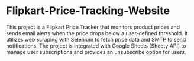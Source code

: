 # Flipkart-Price-Tracking-Website
This project is a Flipkart Price Tracker that monitors product prices and sends email alerts when the price drops below a user-defined threshold. It utilizes web scraping with Selenium to fetch price data and SMTP to send notifications. The project is integrated with Google Sheets (Sheety API) to manage user subscriptions and provides an unsubscribe option for users.
